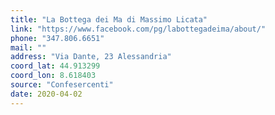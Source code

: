 ```yaml
---
title: "La Bottega dei Ma di Massimo Licata"
link: "https://www.facebook.com/pg/labottegadeima/about/"
phone: "347.806.6651"
mail: ""
address: "Via Dante, 23 Alessandria"
coord_lat: 44.913299
coord_lon: 8.618403
source: "Confesercenti"
date: 2020-04-02
---
```




